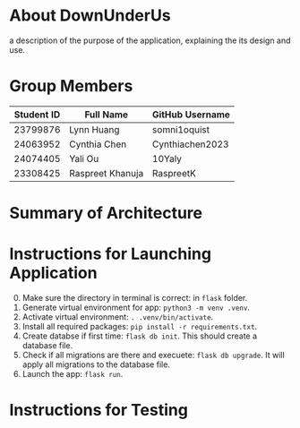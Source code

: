 # About DownUnderUs

a description of the purpose of the application, explaining the its design and use.

# Group Members
| Student ID | Full Name | GitHub Username |
| ----------- | ----------- | ----------- |
| 23799876 | Lynn Huang | somni1oquist |
| 24063952 | Cynthia Chen | Cynthiachen2023 |
| 24074405 | Yali Ou | 10Yaly |
| 23308425 | Raspreet Khanuja | RaspreetK |

# Summary of Architecture

# Instructions for Launching Application
0. Make sure the directory in terminal is correct: in `flask` folder.
1. Generate virtual environment for app: `python3 -m venv .venv`.
2. Activate virtual environment: `. .venv/bin/activate`.
3. Install all required packages: `pip install -r requirements.txt`.
4. Create databse if first time: `flask db init`. This should create a database file.
5. Check if all migrations are there and execuete: `flask db upgrade`. It will apply all migrations to the database file.
6. Launch the app: `flask run`.

# Instructions for Testing